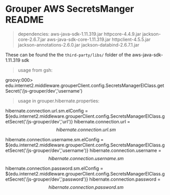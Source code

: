 # Grouper AWS SecretsManger README

>dependencies:
aws-java-sdk-1.11.319.jar
httpcore-4.4.9.jar
jackson-core-2.6.7.jar
aws-java-sdk-core-1.11.319.jar
httpclient-4.5.5.jar
jackson-annotations-2.6.0.jar
jackson-databind-2.6.7.1.jar

These can be found the the `third-party/libs/` folder of the aws-java-sdk-1.11.319 sdk

>usage from gsh:

groovy:000> edu.internet2.middleware.grouperClient.config.SecretsManagerElClass.getSecret('/js-grouper/dev','username')

>usage in grouper.hibernate.properties:

hibernate.connection.url.sm.elConfig            = ${edu.internet2.middleware.grouperClient.config.SecretsManagerElClass.getSecret('/js-grouper/dev','url')}
hibernate.connection.url                        = $$hibernate.connection.url.sm$$

hibernate.connection.username.sm.elConfig       = ${edu.internet2.middleware.grouperClient.config.SecretsManagerElClass.getSecret('/js-grouper/dev','username')}
hibernate.connection.username                   = $$hibernate.connection.username.sm$$

hibernate.connection.password.sm.elConfig       = ${edu.internet2.middleware.grouperClient.config.SecretsManagerElClass.getSecret('/js-grouper/dev','password')}
hibernate.connection.password                   = $$hibernate.connection.password.sm$$

